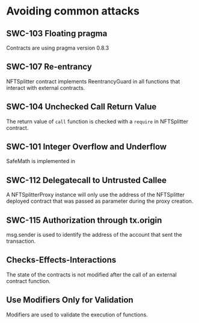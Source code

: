# Avoiding common attacks

## SWC-103 Floating pragma
Contracts are using pragma version 0.8.3

## SWC-107 Re-entrancy
NFTSplitter contract implements ReentrancyGuard in all functions that interact with external contracts.

## SWC-104 Unchecked Call Return Value
The return value of `call` function is checked with a `require` in NFTSplitter contract.

## SWC-101 Integer Overflow and Underflow
SafeMath is implemented in 

## SWC-112  Delegatecall to Untrusted Callee
A NFTSplitterProxy instance will only use the  address of the NFTSplitter deployed contract that was passed as parameter during the proxy creation.

## SWC-115 Authorization through tx.origin
msg.sender is used to identify the address of the account that sent the transaction.

## Checks-Effects-Interactions
The state of the contracts is not modified after the call of an external contract function.

## Use Modifiers Only for Validation
Modifiers are used to validate the execution of functions.
